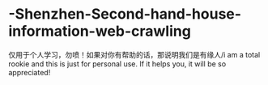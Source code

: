 # -Shenzhen-Second-hand-house-information-web-crawling
仅用于个人学习，勿喷！如果对你有帮助的话，那说明我们是有缘人/i am a total rookie and this is just for personal use. If it helps you, it will be so appreciated!
